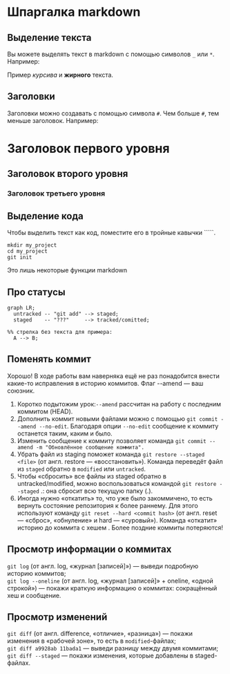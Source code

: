 # Шпаргалка markdown

## Выделение текста

Вы можете выделять текст в markdown с помощью символов `_` или `*`. Например:

Пример _курсива_ и **жирного** текста.

## Заголовки

Заголовки можно создавать с помощью символа `#`. Чем больше `#`, тем меньше заголовок. Например:

# Заголовок первого уровня
## Заголовок второго уровня
### Заголовок третьего уровня

## Выделение кода

Чтобы выделить текст как код, поместите его в тройные кавычки `````. 

```
mkdir my_project
cd my_project
git init
```
Это лишь некоторые функции markdown

## Про статусы

```mermaid
graph LR;
  untracked -- "git add" --> staged;
  staged    -- "???"     --> tracked/comitted;

%% стрелка без текста для примера: 
  A --> B;
``` 

## Поменять коммит
Хорошо! В ходе работы вам наверняка ещё не раз понадобится внести какие-то исправления в историю коммитов. Флаг --amend — ваш союзник.  
1) Коротко подытожим урок:```--amend``` рассчитан на работу с последним коммитом (HEAD).  
2) Дополнить коммит новыми файлами можно с помощью ```git commit --amend --no-edit```. Благодаря опции ```--no-edit``` сообщение к коммиту останется таким, каким и было.  
3) Изменить сообщение к коммиту позволяет команда ```git commit --amend -m "Обновлённое сообщение коммита".```  
4) Убрать файл из staging поможет команда ```git restore --staged <file>``` (от англ. restore — «восстановить»). Команда переведёт файл из ```staged``` обратно в ```modified``` или ```untracked```.  
5) Чтобы «сбросить» все файлы из staged обратно в untracked/modified, можно воспользоваться командой ```git restore --staged``` .: она сбросит всю текущую папку (.).  
6) Иногда нужно «откатить» то, что уже было закоммичено, то есть вернуть состояние репозитория к более раннему. Для этого используют команду ```git reset --hard <commit hash>``` (от англ. reset  — «сброс», «обнуление» и hard — «суровый»). Команда «откатит» историю до коммита с хешем <hash>. Более поздние коммиты потеряются!  

## Просмотр информации о коммитах

```git log``` (от англ. log, «журнал [записей]») — выведи подробную историю коммитов;  
```git log --oneline``` (от англ. log, «журнал [записей]» + oneline, «одной строкой») — покажи краткую информацию о коммитах: сокращённый хеш и сообщение.  

## Просмотр изменений

```git diff``` (от англ. difference, «отличие», «разница») — покажи изменения в «рабочей зоне», то есть в ```modified```-файлах;  
```git diff a9928ab 11bada1``` — выведи разницу между двумя коммитами;  
```git diff --staged``` — покажи изменения, которые добавлены в staged-файлах.  
